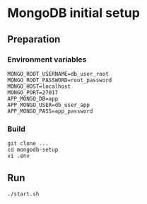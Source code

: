 # MongoDB initial setup

## Preparation

### Environment variables

```
MONGO_ROOT_USERNAME=db_user_root
MONGO_ROOT_PASSWORD=root_password
MONGO_HOST=localhost
MONGO_PORT=27017
APP_MONGO_DB=app
APP_MONGO_USER=db_user_app
APP_MONGO_PASS=app_password
```

### Build

```
git clone ...
cd mongodb-setup
vi .env
```

## Run

```
./start.sh
```
